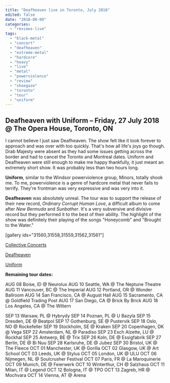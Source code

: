 ```yaml
---
title: "Deafheaven live in Toronto, July 2018"
edited: false
date: "2018-08-09"
categories:
  - "reviews-live"
tags:
  - "black-metal"
  - "concert"
  - "deafheaven"
  - "extreme-metal"
  - "hardcore"
  - "heavy"
  - "live"
  - "metal"
  - "powerviolence"
  - "review"
  - "shoegaze"
  - "toronto"
  - "tour"
  - "uniform"
---
```


## Deafheaven with Uniform – Friday, 27 July 2018 @ The Opera House, Toronto, ON

I cannot believe I just saw Deafheaven. The show felt like it took forever to approach and was over with too quickly. That's how all life's joys go though. Drab Majesty were absent as they had some issues getting across the border and had to cancel the Toronto and Montreal dates. Uniform and Deafheaven were still enough to make me happy thankfully, it just meant an extremely short show. It was probably less than two hours long.

**Uniform**, similar to the Windsor powerviolence group, Minors, totally shook me. To me, powerviolence is a genre of hardcore metal that never fails to terrify. They're frontman was very expressive and was very into it.

**Deafheaven** was absolutely unreal. The tour was to support the release of their new record, _Ordinary Corrupt Human Love_, a difficult album to come after _New Bermuda_ and _Sunbather_. It's a very subversive and divisive record but they performed it to the best of their ability. The highlight of the show was definitely their playing of the songs "Honeycomb" and "Brought to the Water."

\[gallery ids="31560,31558,31559,31562,31561"\]

[Collective Concerts](https://www.facebook.com/CollectiveConcerts/)

[Deafheaven](https://www.facebook.com/deafheaven/)

[Uniform](http://www.unifuckingform.com/)

**Remaining tour dates:**

AUG 08 Boise, ID @ Neurolux AUG 10 Seattle, WA @ The Neptune Theatre AUG 11 Vancouver, BC @ The Imperial AUG 12 Portland, OR @ Wonder Ballroom AUG 14 San Francisco, CA @ August Hall AUG 15 Sacramento, CA @ Goldfield Trading Post AUG 17 San Diego, CA @ Brick By Brick AUG 18 Los Angeles, CA @ The Wiltern

SEP 13 Warsaw, PL @ Hybrydy SEP 14 Poznan, PL @ U Bazyla SEP 15 Dresden, DE @ Beatpol SEP 17 Gothenburg, SE @ Pustervik SEP 18 Oslo, NO @ Rockefeller SEP 19 Stockholm, SE @ Kraken SEP 20 Copenhagen, DK @ Vega SEP 22 Amsterdam, NL @ Paradiso SEP 23 Esch Alzette, LU @ Rockhal SEP 25 Antwerp, BE @ Trix SEP 26 Koln, DE @ Essigfabrik SEP 27 Berlin, DE @ Bi Nuu SEP 28 Karlsruhe, DE @ Jubez SEP 30 Bristol, UK @ The Fleece OCT 01 Manchester, UK @ Gorilla OCT 02 Glasgow, UK @ Art School OCT 03 Leeds, UK @ Stylus OCT 05 London, UK @ ULU OCT 06 Nijmegen, NL @ Soulcrusher Festival OCT 07 Paris, FR @ La Maroquinerie OCT 09 Munich, DE @ Feierwerk OCT 10 Winterthur, CH @ Salzhaus OCT 11 Milan, IT @ Legend OCT 12 Bologna, IT @ TPO OCT 13 Zagreb, HR @ Mochvara OCT 14 Vienna, AT @ Arena
